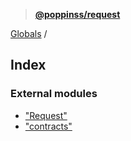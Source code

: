 > **[@poppinss/request](README.md)**

[Globals](README.md) /

## Index

### External modules

* ["Request"](modules/_request_.md)
* ["contracts"](modules/_contracts_.md)